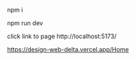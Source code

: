 <!-- How to install in project -->

<!-- Install -->
npm i

<!-- run the project -->
npm run dev 

click link to page
http://localhost:5173/


<!-- Deploy link test -->
https://design-web-delta.vercel.app/Home